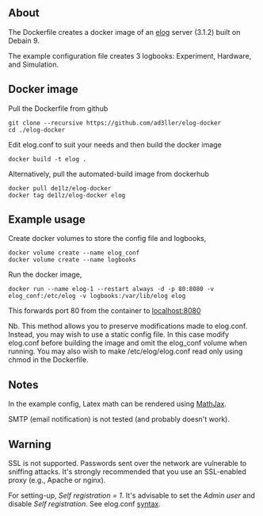 ## About
The Dockerfile creates a docker image of an [elog](https://elog.psi.ch/elog/) server (3.1.2) built on Debain 9.  

The example configuration file creates 3 logbooks: Experiment, Hardware, and Simulation.

## Docker image
Pull the Dockerfile from github
```
git clone --recursive https://github.com/ad3ller/elog-docker
cd ./elog-docker
```

Edit elog.conf to suit your needs and then build the docker image
```
docker build -t elog .
```

Alternatively, pull the automated-build image from dockerhub
```
docker pull de1lz/elog-docker
docker tag de1lz/elog-docker elog
```

## Example usage
Create docker volumes to store the config file and logbooks,
```
docker volume create --name elog_conf
docker volume create --name logbooks
```

Run the docker image,
```
docker run --name elog-1 --restart always -d -p 80:8080 -v elog_conf:/etc/elog -v logbooks:/var/lib/elog elog
```

This forwards port 80 from the container to [localhost:8080](http://localhost:8080)

Nb.  This method allows you to preserve modifications made to elog.conf.  Instead, you may wish to use a static config file.  In this case modify elog.conf before building the image and omit the elog_conf volume when running.  You may also wish to make /etc/elog/elog.conf read only using chmod in the Dockerfile.

## Notes
In the example config, Latex math can be rendered using [MathJax](https://www.mathjax.org/).

SMTP (email notification) is not tested (and probably doesn't work).

## Warning
SSL is not supported. Passwords sent over the network are vulnerable to sniffing attacks. It's strongly recommended that you use an SSL-enabled proxy (e.g., Apache or nginx). 

For setting-up, *Self registration = 1*.  It's advisable to set the *Admin user* and disable *Self registration*.  See elog.conf [syntax](https://midas.psi.ch/elog/config.html).
